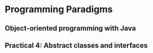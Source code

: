 # Programming Paradigms
## Object-oriented programming with Java

## Practical 4: Abstract classes and interfaces